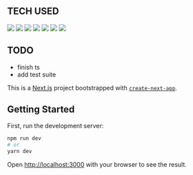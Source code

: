 ## TECH USED

<div>
    <img src="https://img.shields.io/badge/-NextJS-000000?logo=next.js&logoColor=white&style=for-the-badge" />
    <img src="https://img.shields.io/badge/-TypeScript-3178C6?logo=typescript&logoColor=white&style=for-the-badge" />
    <img src="https://img.shields.io/badge/-TAILWIND%20CSS-06B6D4?logo=tailwind-css&logoColor=white&style=for-the-badge" />
    <img src="https://img.shields.io/badge/-CHARTJS-FF6384?logo=chart.js&logoColor=white&style=for-the-badge" />
    <img src="https://img.shields.io/badge/-Firebase-FFCA28?logo=firebase&logoColor=white&style=for-the-badge" />
    <img src="https://img.shields.io/badge/-GitHub-181717?logo=github&logoColor=white&style=for-the-badge" />
    <img src="https://img.shields.io/badge/-Vercel-000000?logo=vercel&logoColor=white&style=for-the-badge" />
</div>

## TODO

-   finish ts
-   add test suite

This is a [Next.js](https://nextjs.org/) project bootstrapped with [`create-next-app`](https://github.com/vercel/next.js/tree/canary/packages/create-next-app).

## Getting Started

First, run the development server:

```bash
npm run dev
# or
yarn dev
```

Open [http://localhost:3000](http://localhost:3000) with your browser to see the result.
